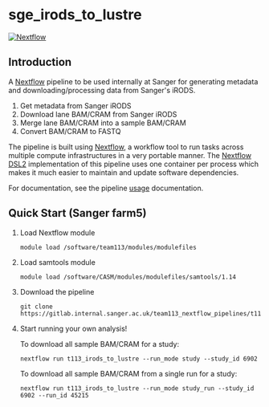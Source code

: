 # sge_irods_to_lustre

[![Nextflow](https://img.shields.io/badge/nextflow-%E2%89%A522.04.3.-brightgreen.svg)](https://www.nextflow.io/)

## Introduction

A [Nextflow](https://www.nextflow.io) pipeline to be used internally at Sanger for generating metadata and downloading/processing data from Sanger's iRODS.

1. Get metadata from Sanger iRODS
2. Download lane BAM/CRAM from Sanger iRODS
3. Merge lane BAM/CRAM into a sample BAM/CRAM
4. Convert BAM/CRAM to FASTQ

The pipeline is built using [Nextflow](https://www.nextflow.io), a workflow tool to run tasks across multiple compute infrastructures in a very portable manner.  The [Nextflow DSL2](https://www.nextflow.io/docs/latest/dsl2.html) implementation of this pipeline uses one container per process which makes it much easier to maintain and update software dependencies.

For documentation, see the pipeline [usage](docs/usage.md) documentation.

## Quick Start (Sanger farm5)

1. Load Nextflow module
   ```console
   module load /software/team113/modules/modulefiles
   ```
   
2. Load samtools module
   ```console
   module load /software/CASM/modules/modulefiles/samtools/1.14
   ```

3. Download the pipeline

   ```console
   git clone https://gitlab.internal.sanger.ac.uk/team113_nextflow_pipelines/t113_irods_to_lustre.git
   ```
	
4. Start running your own analysis!

   To download all sample BAM/CRAM for a study:

   ```console
   nextflow run t113_irods_to_lustre --run_mode study --study_id 6902
   ```

   To download all sample BAM/CRAM from a single run for a study:

   ```console
   nextflow run t113_irods_to_lustre --run_mode study_run --study_id 6902 --run_id 45215
   ```
